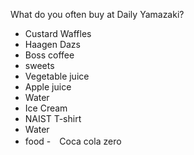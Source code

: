 What do you often buy at Daily Yamazaki?
- Custard Waffles
- Haagen Dazs
- Boss coffee
- sweets
- Vegetable juice
- Apple juice
- Water
- Ice Cream
- NAIST T-shirt
- Water
- food
-　Coca cola zero